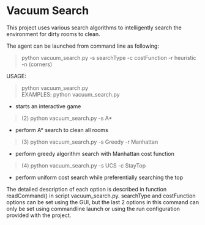 # Vacuum Search

This project uses various search algorithms to intelligently search the environment for dirty rooms to clean.

The agent can be launched from command line as following:
>python vacuum_search.py -s searchType -c costFunction -r heuristic -n (corners)

USAGE:      
>python vacuum_search.py <options>  
EXAMPLES:
>python vacuum_search.py
- starts an interactive game

>(2) python vacuum_search.py -s A*
- perform A* search to clean all rooms

>(3)  python vacuum_search.py -s Greedy -r Manhattan
- perform greedy algorithm search with Manhattan cost function

>(4) python vacuum_search.py -s UCS -c StayTop
- perform uniform cost search while preferentially searching the top

The detailed description of each option is described in function readCommand() in script vacuum_search.py. 
searchType and costFunction options can be set using the GUI, but the last 2 options in this command can only be set using commandline launch or using the run configuration provided with the project.
